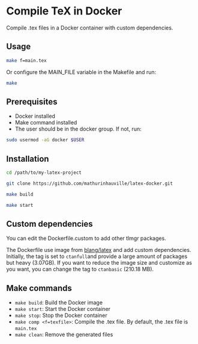 # Compile TeX in Docker

Compile .tex files in a Docker container with custom dependencies.

## Usage

```bash
make f=main.tex
```

Or configure the MAIN_FILE variable in the Makefile and run:

```bash
make
```

## Prerequisites

- Docker installed
- Make command installed
- The user should be in the docker group. If not, run:
```bash
sudo usermod -aG docker $USER
```

## Installation

```bash
cd /path/to/my-latex-project

git clone https://github.com/mathurinhauville/latex-docker.git

make build 

make start
```

## Custom dependencies
You can edit the Dockerfile.custom to add other tlmgr packages.

The Dockerfile use image from [blang/latex](https://hub.docker.com/r/blang/latex) and add custom dependencies. Initially, the tag is set to `ctanfull`and provide a large amount of packages but heavy (3.07GB). If you want to reduce the image size and customize as you want, you can change the tag to `ctanbasic` (210.18 MB).

## Make commands

- `make build`: Build the Docker image
- `make start`: Start the Docker container
- `make stop`: Stop the Docker container
- `make comp <f=texfile>`: Compile the .tex file. By default, the .tex file is `main.tex`
- `make clean`: Remove the generated files